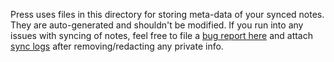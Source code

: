Press uses files in this directory for storing meta-data of your synced notes. They are auto-generated and shouldn't be modified. If you run into any issues with syncing of notes, feel free to file a [bug report here](https://github.com/saket/press/issues) and attach [sync logs](sync_log.txt) after removing/redacting any private info.